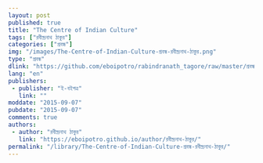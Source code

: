 ```yaml
---
layout: post
published: true
title: "The Centre of Indian Culture"
tags: ["রবীন্দ্রনাথ ঠাকুর"]
categories: ["প্রবন্ধ"]
img: "/images/The-Centre-of-Indian-Culture-প্রবন্ধ-রবীন্দ্রনাথ-ঠাকুর.png"
type: "প্রবন্ধ"
dlink: "https://github.com/eboipotro/rabindranath_tagore/raw/master/প্রবন্ধ/The_Centre_of_Indian_Culture.epub"
lang: "en"
publishers: 
 - publisher: "ই-বইপত্র"
   link: ""
moddate: "2015-09-07"
pubdate: "2015-09-07"
comments: true
authors: 
 - author: "রবীন্দ্রনাথ ঠাকুর"
   link: "https://eboipotro.github.io/author/রবীন্দ্রনাথ-ঠাকুর/"
permalink: "/library/The-Centre-of-Indian-Culture-প্রবন্ধ-রবীন্দ্রনাথ-ঠাকুর/"
---
```

